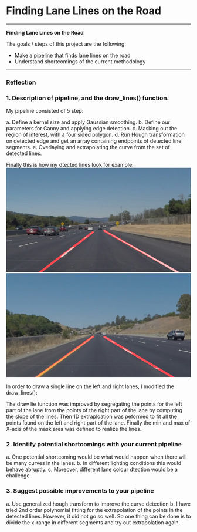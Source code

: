 # **Finding Lane Lines on the Road** 

---

**Finding Lane Lines on the Road**

The goals / steps of this project are the following:
* Make a pipeline that finds lane lines on the road
* Understand shortcomings of the current methodology


[//]: # (Image References)

[image1]: ./test_images_output/solidWhiteCurve.png "Solid White Curve"
[image2]: ./test_images_output/solidYellowCurve.png "Solid Yellow Curve"

---

### Reflection

### 1. Description of pipeline, and the draw_lines() function.

My pipeline consisted of 5 step:

a. Define a kernel size and apply Gaussian smoothing.
b. Define our parameters for Canny and applying edge detection.
c. Masking out the region of interest, with a four sided polygon.
d. Run Hough transformation on detected edge and get an array containing endpoints of detected line segments.
e. Overlaying and extrapolating the curve from the set of detected lines.

Finally this is how my dtected lines look for example:
![Solid White Curve][image1]
![Solid Yellow Curve][image2]

In order to draw a single line on the left and right lanes, I modified the draw_lines():

The draw lie function was improved by segregating the points for the left part of the lane from the points of the right part of the lane by computing the slope of the lines. Then 1D extraploation was peformed to fit all the points found on the left and right part of the lane. Finally the min and max of X-axis of the mask area was defined to realize the lines.

### 2. Identify potential shortcomings with your current pipeline


a. One potential shortcoming would be what would happen when there will be many curves in the lanes.
b. In different lighting conditions this would behave abruptly.
c. Moreover, different lane colour dtection would be a challenge.


### 3. Suggest possible improvements to your pipeline

a. Use generalized hough transform to improve the curve detection
b. I have tried 2nd order polynomial fitting for the extrapolation of the points in the detected lines. However, it did not go so well. So one thing can be done is to divide the x-range in different segments and try out extrapolation again.
